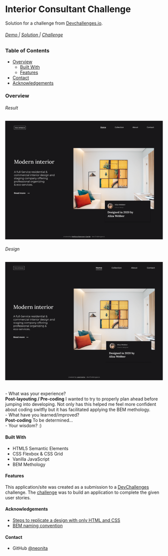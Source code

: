 # Interior Consultant Challenge

Solution for a challenge from <a href="http://devchallenges.io" target="_blank">Devchallenges.io</a>.

  <h6>
    <a href="https://neonita.github.io/devchallenges/Responsive-Web-Developer/interior-consultant-master/index.html" target="_blank">
      Demo
    </a>
    <span> | </span>
    <a href="https://github.com/neonita/devchallenges/tree/main/Responsive-Web-Developer/interior-consultant-master" target="_blank">
      Solution
    </a>
    <span> | </span>
    <a href="https://devchallenges.io/challenges/Jymh2b2FyebRTUljkNcb" target="_blank">
      Challenge
    </a>
  </h6>

<!-- TABLE OF CONTENTS -->

### Table of Contents

- [Overview](#overview)
  - [Built With](#built-with)
  - [Features](#features)
- [Contact](#contact)
- [Acknowledgements](#acknowledgements)

<!-- OVERVIEW -->

### Overview

###### Result

![screenshot-desktop](images/desktop-screenshot.png)

###### Design

![desktop-design](images/design-desktop.png)

<!-- Introduce your projects by taking a screenshot or a gif. Try to tell visitors a story about your project by answering: -->

  <br>
- What was your experience? <br>
  <strong>Post-layouting / Pre-coding</strong>
  I wanted to try to properly plan ahead before jumping into developing. Not only has this helped me feel more confident about coding switfly but it has facilitated applying the BEM methology.
  <br>
- What have you learned/improved? <br>
  <strong>Post-coding</strong>
  To be determined...
  <br>
- Your wisdom? :)

#### Built With

- HTML5 Semantic Elements
- CSS Flexbox & CSS Grid
- Vanilla JavaScript
- BEM Methology

#### Features

This application/site was created as a submission to a [DevChallenges](https://devchallenges.io/challenges) challenge. The [challenge](https://devchallenges.io/challenges/Jymh2b2FyebRTUljkNcb) was to build an application to complete the given user stories.

#### Acknowledgements

<!-- This section should list any articles or add-ons/plugins that helps you to complete the project. This is optional but it will help you in the future. For exmpale -->

- [Steps to replicate a design with only HTML and CSS](https://devchallenges-blogs.web.app/how-to-replicate-design/)
- [BEM naming convention](http://getbem.com/naming/)

#### Contact

- GitHub [@neonita](https://github.com/neonita)

